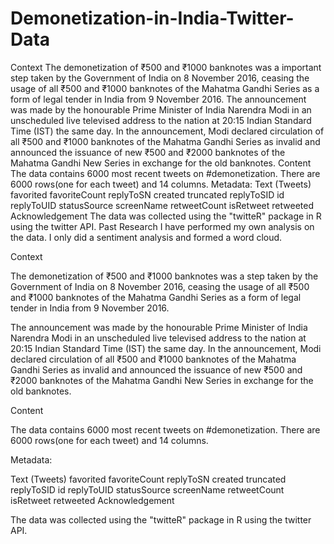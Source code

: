 # Demonetization-in-India-Twitter-Data
Context  The demonetization of ₹500 and ₹1000 banknotes was a important step taken by the Government of India on 8 November 2016, ceasing the usage of all ₹500 and ₹1000 banknotes of the Mahatma Gandhi Series as a form of legal tender in India from 9 November 2016.  The announcement was made by the honourable Prime Minister of India Narendra Modi in an unscheduled live televised address to the nation at 20:15 Indian Standard Time (IST) the same day. In the announcement, Modi declared circulation of all ₹500 and ₹1000 banknotes of the Mahatma Gandhi Series as invalid and announced the issuance of new ₹500 and ₹2000 banknotes of the Mahatma Gandhi New Series in exchange for the old banknotes.  Content  The data contains 6000 most recent tweets on #demonetization. There are 6000 rows(one for each tweet) and 14 columns.  Metadata:  Text (Tweets) favorited favoriteCount replyToSN created truncated replyToSID id replyToUID statusSource screenName retweetCount isRetweet retweeted Acknowledgement  The data was collected using the "twitteR" package in R using the twitter API.  Past Research  I have performed my own analysis on the data. I only did a sentiment analysis and formed a word cloud.


Context

The demonetization of ₹500 and ₹1000 banknotes was a step taken by the Government of India on 8 November 2016, ceasing the usage of all ₹500 and ₹1000 banknotes of the Mahatma Gandhi Series as a form of legal tender in India from 9 November 2016.

The announcement was made by the honourable Prime Minister of India Narendra Modi in an unscheduled live televised address to the nation at 20:15 Indian Standard Time (IST) the same day. In the announcement, Modi declared circulation of all ₹500 and ₹1000 banknotes of the Mahatma Gandhi Series as invalid and announced the issuance of new ₹500 and ₹2000 banknotes of the Mahatma Gandhi New Series in exchange for the old banknotes.



Content

The data contains 6000 most recent tweets on #demonetization. There are 6000 rows(one for each tweet) and 14 columns.

Metadata:

Text (Tweets)
favorited
favoriteCount
replyToSN
created
truncated
replyToSID
id
replyToUID
statusSource
screenName
retweetCount
isRetweet
retweeted
Acknowledgement

The data was collected using the "twitteR" package in R using the twitter API.
